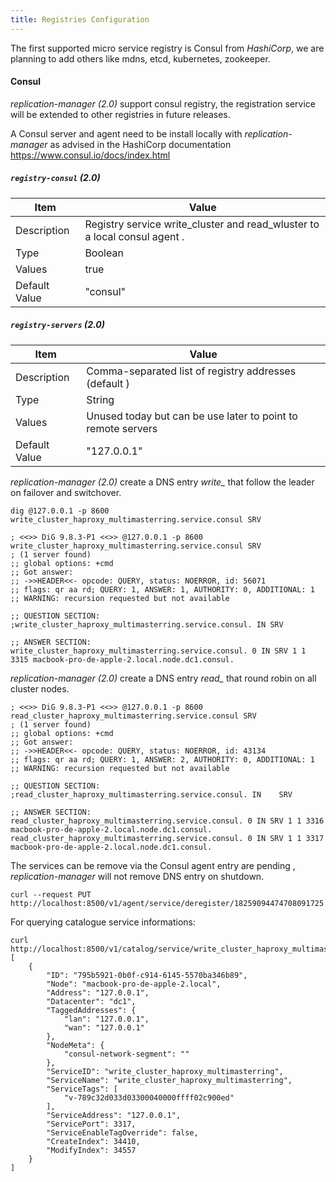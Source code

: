```yaml
---
title: Registries Configuration
---
```

The first supported micro service registry is Consul from *HashiCorp*, we are planning to add others like mdns, etcd, kubernetes, zookeeper.

#### Consul

*replication-manager (2.0)* support consul registry, the registration service will be extended to other registries in future releases.

A Consul server and agent need to be install locally with *replication-manager* as advised in the HashiCorp documentation https://www.consul.io/docs/index.html

##### `registry-consul` (2.0)

| Item | Value |
| ---- | ----- |
| Description | Registry service write_cluster and read_wluster to a local consul agent . |
| Type | Boolean |
| Values | true |
| Default Value | "consul" |  

##### `registry-servers` (2.0)

| Item | Value |
| ---- | ----- |
| Description | Comma-separated list of registry addresses (default ) |
| Type | String |
| Values | Unused today but can be use later to point to remote servers|
| Default Value | "127.0.0.1" |


*replication-manager (2.0)* create a DNS entry *write_<clustername>* that follow the leader on failover and switchover.


```
dig @127.0.0.1 -p 8600 write_cluster_haproxy_multimasterring.service.consul SRV

; <<>> DiG 9.8.3-P1 <<>> @127.0.0.1 -p 8600 write_cluster_haproxy_multimasterring.service.consul SRV
; (1 server found)
;; global options: +cmd
;; Got answer:
;; ->>HEADER<<- opcode: QUERY, status: NOERROR, id: 56071
;; flags: qr aa rd; QUERY: 1, ANSWER: 1, AUTHORITY: 0, ADDITIONAL: 1
;; WARNING: recursion requested but not available

;; QUESTION SECTION:
;write_cluster_haproxy_multimasterring.service.consul. IN SRV

;; ANSWER SECTION:
write_cluster_haproxy_multimasterring.service.consul. 0	IN SRV 1 1 3315 macbook-pro-de-apple-2.local.node.dc1.consul.
```

*replication-manager (2.0)* create a DNS entry *read_<clustername>* that round robin on all cluster nodes.


```
; <<>> DiG 9.8.3-P1 <<>> @127.0.0.1 -p 8600 read_cluster_haproxy_multimasterring.service.consul SRV
; (1 server found)
;; global options: +cmd
;; Got answer:
;; ->>HEADER<<- opcode: QUERY, status: NOERROR, id: 43134
;; flags: qr aa rd; QUERY: 1, ANSWER: 2, AUTHORITY: 0, ADDITIONAL: 1
;; WARNING: recursion requested but not available

;; QUESTION SECTION:
;read_cluster_haproxy_multimasterring.service.consul. IN	SRV

;; ANSWER SECTION:
read_cluster_haproxy_multimasterring.service.consul. 0 IN SRV 1 1 3316 macbook-pro-de-apple-2.local.node.dc1.consul.
read_cluster_haproxy_multimasterring.service.consul. 0 IN SRV 1 1 3317 macbook-pro-de-apple-2.local.node.dc1.consul.
```

The services can be remove via the Consul agent entry are pending , *replication-manager* will not remove DNS entry on shutdown.

```
curl --request PUT http://localhost:8500/v1/agent/service/deregister/18259094474708091725
```


For querying catalogue service informations:
```
curl http://localhost:8500/v1/catalog/service/write_cluster_haproxy_multimasterring
[
    {
        "ID": "795b5921-0b0f-c914-6145-5570ba346b89",
        "Node": "macbook-pro-de-apple-2.local",
        "Address": "127.0.0.1",
        "Datacenter": "dc1",
        "TaggedAddresses": {
            "lan": "127.0.0.1",
            "wan": "127.0.0.1"
        },
        "NodeMeta": {
            "consul-network-segment": ""
        },
        "ServiceID": "write_cluster_haproxy_multimasterring",
        "ServiceName": "write_cluster_haproxy_multimasterring",
        "ServiceTags": [
            "v-789c32d033d03300040000ffff02c900ed"
        ],
        "ServiceAddress": "127.0.0.1",
        "ServicePort": 3317,
        "ServiceEnableTagOverride": false,
        "CreateIndex": 34410,
        "ModifyIndex": 34557
    }
]
```

